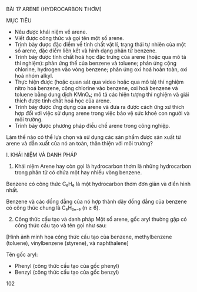 BÀI 17 ARENE (HYDROCARBON THƠM)

MỤC TIÊU
- Nêu được khái niệm về arene.
- Viết được công thức và gọi tên một số arene.
- Trình bày được đặc điểm về tính chất vật lí, trạng thái tự nhiên của một số arene, đặc điểm liên kết và hình dạng phân tử benzene.
- Trình bày được tính chất hoá học đặc trưng của arene (hoặc qua mô tả thí nghiệm): phản ứng thế của benzene và toluene; phản ứng cộng chlorine, hydrogen vào vòng benzene; phản ứng oxi hoá hoàn toàn, oxi hoá nhóm alkyl.
- Thực hiện được (hoặc quan sát qua video hoặc qua mô tả) thí nghiệm nitro hoá benzene, cộng chlorine vào benzene, oxi hoá benzene và toluene bằng dung dịch KMnO₄; mô tả các hiện tượng thí nghiệm và giải thích được tính chất hoá học của arene.
- Trình bày được ứng dụng của arene và đưa ra được cách ứng xử thích hợp đối với việc sử dụng arene trong việc bảo vệ sức khoẻ con người và môi trường.
- Trình bày được phương pháp điều chế arene trong công nghiệp.

Làm thế nào có thể lựa chọn và sử dụng các sản phẩm được sản xuất từ arene và dẫn xuất của nó an toàn, thân thiện với môi trường?

I. KHÁI NIỆM VÀ DANH PHÁP

1. Khái niệm
Arene hay còn gọi là hydrocarbon thơm là những hydrocarbon trong phân tử có chứa một hay nhiều vòng benzene.

Benzene có công thức C₆H₆ là một hydrocarbon thơm đơn giản và điển hình nhất.

Benzene và các đồng đẳng của nó hợp thành dãy đồng đẳng của benzene có công thức chung là C₆H₂ₙ₋₆ (n ≥ 6).

2. Công thức cấu tạo và danh pháp
Một số arene, gốc aryl thường gặp có công thức cấu tạo và tên gọi như sau:

[Hình ảnh minh họa công thức cấu tạo của benzene, methylbenzene (toluene), vinylbenzene (styrene), và naphthalene]

Tên gốc aryl:
- Phenyl (công thức cấu tạo của gốc phenyl)
- Benzyl (công thức cấu tạo của gốc benzyl)

102